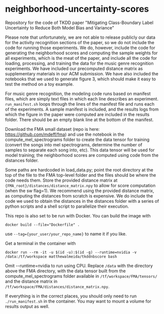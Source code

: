 # neighborhood-uncertainty-scores
Repository for the code of TKDD paper "Mitigating Class-Boundary Label Uncertainty to Reduce Both Model Bias and Variance"

Please note that unfortunately, we are not able to release publicly our data for the activity recognition sections of the paper, so we do not include the code for running those experiments. We do, however, include the code for generating the neighborhood scores and computing the sample weights for all experiments, which is the meat of the paper, and include all the code for loading, processing, and training the data for the music genre recognition experiments. We have included our precomputed distance matrix as supplementary materials in our ACM submission. We have also included the notebooks that we used to generate figure 3, which should make it easy to test the method on a toy example.

For music genre recognition, the modeling code runs based on manifest files, which are simply text files in which each line describes an experiment. ```run_manifest.sh``` loops through the lines of the manifest file and runs each of the experiments. A sample manifest is included, and the results logs from which the figure in the paper were computed are included in the results folder. There should be an empty blank line at the bottom of the manifest.

Download the FMA small dataset (repo is here: https://github.com/mdeff/fma) and use the notebook in the compute_mel_spectrograms folder to create the data tensor for training (convert the songs into mel spectrograms, determine the number of samples to separate each song into, etc). This data tensor will be used for model training; the neighborhood scores are computed using code from the distances folder.

Some paths are hardcoded in load_data.py; point the root directory at the top of the file to the FMA top-level folder and the files should be where the code needs them. Store the provided distance matrix at ```{FMA_root}/distances/distance_matrix.npy``` to allow for score computation (when the sw flag=1). We recommend using the provided distance matrix, as computing the distances from scratch is expensive. We do include the code we used to obtain the distances in the distances folder with a series of python scripts and a shell script to parallelize their execution.

This repo is also set to be run with Docker. You can build the image with

```docker build --file="Dockerfile" .```

use ```--tag={your_user/your_repo_name}``` to name it if you like.

Get a terminal in the container with 

```docker run --rm -it -u $(id -u):$(id -g) --runtime=nvidia -v /data:/tf/workspace matthewalmeida/tkddnbscore bash```

Omit --runtime=nvidia to run using CPU. Replace ```/data``` with the directory above the FMA directory, with the data tensor built from the compute_mel_spectrograms folder available in ```/tf/workspace/FMA/tensors/``` and the distance matrix in ```/tf/workspace/FMA/distances/distance_matrix.npy```.

If everything is in the correct places, you should only need to run ```./run_manifest.sh``` in the container. You may want to mount a volume for results output as well.


